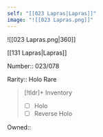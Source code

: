 ```yaml
---
self: "[[023 Lapras|Lapras]]"
image: "![[023 Lapras.png]]"
---
```


![[023 Lapras.png|360]]

[[131 Lapras|Lapras]]

Number:: 023/078

Rarity:: Holo Rare

> [!tldr]+ Inventory
> - [ ] Holo
> - [ ] Reverse Holo

Owned:: 

